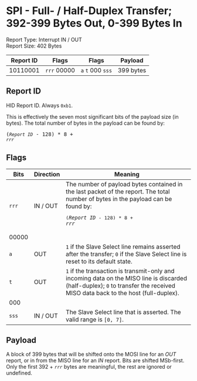 
# SPI - Full- / Half-Duplex Transfer; 392-399 Bytes Out, 0-399 Bytes In
Report Type: Interrupt IN / OUT<br />
Report Size: 402 Bytes

| Report ID | Flags | Flags | Payload |
|-----------|-------|-------|---------|
| 10110001 | `rrr`&nbsp;00000 | `a`&nbsp;`t`&nbsp;000&nbsp;`sss` | 399 bytes |

## Report ID
HID Report ID.  Always `0xb1`.

This is effectively the seven most significant bits of the payload size (in bytes).  The total number of bytes in the payload can be found by: <pre>(*`Report ID`* - 128) * 8 + *`rrr`*</pre>

## Flags
| Bits  | Direction | Meaning |
|-------|-----------|---------|
| `rrr` | IN / OUT  | The number of payload bytes contained in the last packet of the report.  The total number of bytes in the payload can be found by: <pre>(*`Report ID`* - 128) * 8 + *`rrr`*</pre> |
| 00000 |          |                                                                       |
| `a`   | OUT      | `1` if the Slave Select line remains asserted after the transfer; `0` if the Slave Select line is reset to its default state. |
| `t`   | OUT      | `1` if the transaction is transmit-only and incoming data on the MISO line is discarded (half-duplex); `0` to transfer the received MISO data back to the host (full-duplex). |
| 000   |          |                                                                       |
| `sss` | IN / OUT | The Slave Select line that is asserted.  The valid range is `[0, 7]`. |

## Payload
A block of 399 bytes that will be shifted onto the MOSI line for an *OUT* report, or in from the MISO line for an *IN* report.  Bits are shifted MSb-first.  Only the first 392 + *`rrr`* bytes are meaningful, the rest are ignored or undefined.
